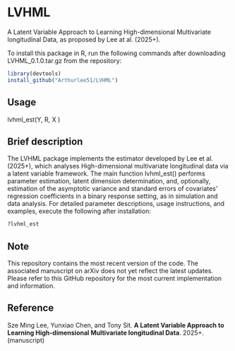 # LVHML
A Latent Variable Approach to Learning High-dimensional Multivariate longitudinal Data, as proposed by Lee at al. (2025+).

To install this package in R, run the following commands after downloading LVHML_0.1.0.tar.gz from the repository:

```R
library(devtools)
install_github("Arthurlee51/LVHML")
```

## Usage 
lvhml_est(Y, R, X ) 


## Brief description
The LVHML package implements the estimator developed by Lee et al. (2025+), which analyses High-dimensional multivariate longitudinal data via a latent variable framework. The main function lvhml_est() performs parameter estimation, latent dimension determination, and, optionally, estimation of the asymptotic variance and standard errors of covariates' regression coefficients in a binary response setting, as in simulation and data analysis. For detailed parameter descriptions, usage instructions, and examples, execute the following after installation:

```R
?lvhml_est
```

## Note
This repository contains the most recent version of the code. The associated manuscript on arXiv does not yet reflect the latest updates. Please refer to this GitHub repository for the most current implementation and information.

## Reference 
Sze Ming Lee, Yunxiao Chen, and Tony Sit. **A Latent Variable Approach to Learning
High-dimensional Multivariate longitudinal Data**. 2025+. (manuscript)

